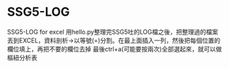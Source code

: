 # SSG5-LOG
SSG5-LOG for excel
用hello.py整理完SSG5吐的LOG檔之後，把整理過的檔案丟到EXCEL，資料剖析→以等號(=)分割。在最上面插入一列，然後把每個位置的欄位填上，再把不要的欄位去掉
最後ctrl+a(可能要按兩次)全部選起來，就可以做樞紐分析表
